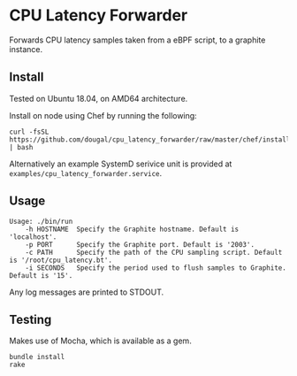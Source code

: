 # CPU Latency Forwarder

Forwards CPU latency samples taken from a eBPF script, to a graphite instance.


## Install

Tested on Ubuntu 18.04, on AMD64 architecture.

Install on node using Chef by running the following:

```
curl -fsSL https://github.com/dougal/cpu_latency_forwarder/raw/master/chef/install.sh | bash
```

Alternatively an example SystemD serivice unit is provided at `examples/cpu_latency_forwarder.service`.


## Usage

```
Usage: ./bin/run
    -h HOSTNAME  Specify the Graphite hostname. Default is 'localhost'.
    -p PORT      Specify the Graphite port. Default is '2003'.
    -c PATH      Specify the path of the CPU sampling script. Default is '/root/cpu_latency.bt'.
    -i SECONDS   Specify the period used to flush samples to Graphite. Default is '15'.
```

Any log messages are printed to STDOUT.


## Testing

Makes use of Mocha, which is available as a gem.

```
bundle install
rake
```
